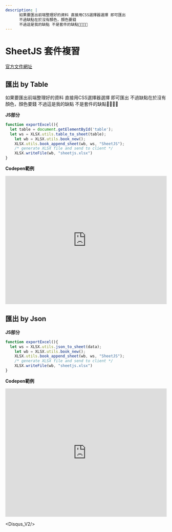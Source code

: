 ```yaml
---
description: |
      如果要匯出前端整理好的資料 直接用CSS選擇器選擇 即可匯出
      不過缺點在於沒有顏色，顏色要錢
      不過這是我的缺點 不是套件的缺點🤣🤣😭😭
---
```


# SheetJS 套件複習

[官方文件網址](https://sheetjs.com/)

## 匯出 by Table

如果要匯出前端整理好的資料 直接用CSS選擇器選擇 即可匯出
不過缺點在於沒有顏色，顏色要錢
不過這是我的缺點 不是套件的缺點🤣🤣😭😭

**JS部分**

```js
function exportExcel(){
  let table = document.getElementById('table');
  let ws = XLSX.utils.table_to_sheet(table);
	let wb = XLSX.utils.book_new();
	XLSX.utils.book_append_sheet(wb, ws, "SheetJS");
	/* generate XLSX file and send to client */
	XLSX.writeFile(wb, "sheetjs.xlsx")
}
``` 

**Codepen範例**

<iframe height="400" style="width: 100%;" scrolling="no" title="SheetJS練習" src="https://codepen.io/wenhui_xiao/embed/PoNQvpq?height=265&theme-id=dark&default-tab=js,result" frameborder="no" loading="lazy" allowtransparency="true" allowfullscreen="true">
  See the Pen <a href='https://codepen.io/wenhui_xiao/pen/PoNQvpq'>SheetJS練習</a> by 蕭文暉
  (<a href='https://codepen.io/wenhui_xiao'>@wenhui_xiao</a>) on <a href='https://codepen.io'>CodePen</a>.
</iframe>

## 匯出 by Json

**JS部分**

```js
function exportExcel(){
  let ws = XLSX.utils.json_to_sheet(data);
	let wb = XLSX.utils.book_new();
	XLSX.utils.book_append_sheet(wb, ws, "SheetJS");
	/* generate XLSX file and send to client */
	XLSX.writeFile(wb, "sheetjs.xlsx")
}
``` 

**Codepen範例**

<iframe height="400" style="width: 100%;" scrolling="no" title="SheetJS練習_by Json" src="https://codepen.io/wenhui_xiao/embed/jOqzmGy?height=265&theme-id=dark&default-tab=html,result" frameborder="no" loading="lazy" allowtransparency="true" allowfullscreen="true">
  See the Pen <a href='https://codepen.io/wenhui_xiao/pen/jOqzmGy'>SheetJS練習_by Json</a> by 蕭文暉
  (<a href='https://codepen.io/wenhui_xiao'>@wenhui_xiao</a>) on <a href='https://codepen.io'>CodePen</a>.
</iframe>


<Disqus_V2/>